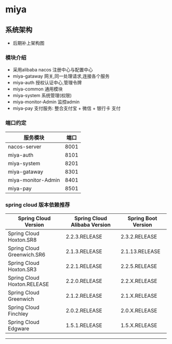 # miya

## 系统架构

- 后期补上架构图

### 模块介绍

- 采用alibaba nacos 注册中心与配置中心
- miya-gataway 网关,同一处理请求,连接各个服务
- miya-auth 授权认证中心,管理令牌
- miya-common 通用模块
- miya-system 系统管理(权限)
- miya-monitor-Admin 监控admin
- miya-pay 支付服务: 整合支付宝 + 微信 + 银行卡 支付

### 端口约定

| 服务模块     | 端口 |
| ------------ | ---- |
| nacos-server | 8001 |
| miya-auth    | 8101 |
| miya-system  | 8201 |
| miya-gataway | 8301 |
| miya-monitor-Admin | 8401 |
| miya-pay | 8501 |



### spring cloud 版本依赖推荐

| Spring Cloud Version        | Spring Cloud Alibaba Version | Spring Boot Version |
| --------------------------- | ---------------------------- | ------------------- |
| Spring Cloud Hoxton.SR8     | 2.2.3.RELEASE                | 2.3.2.RELEASE       |
| Spring Cloud Greenwich.SR6  | 2.1.3.RELEASE                | 2.1.13.RELEASE       |
| Spring Cloud Hoxton.SR3     | 2.2.1.RELEASE                | 2.2.5.RELEASE       |
| Spring Cloud Hoxton.RELEASE | 2.2.0.RELEASE                | 2.2.X.RELEASE       |
| Spring Cloud Greenwich      | 2.1.2.RELEASE                | 2.1.X.RELEASE       |
| Spring Cloud Finchley       | 2.0.2.RELEASE                | 2.0.X.RELEASE       |
| Spring Cloud Edgware        | 1.5.1.RELEASE                | 1.5.X.RELEASE       |

---
